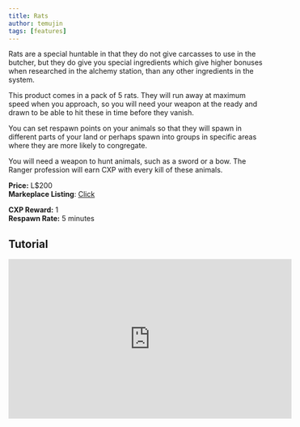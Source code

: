 ```yaml
---
title: Rats
author: temujin
tags: [features]
---
```

Rats are a special huntable in that they do not give carcasses to use in the butcher, but they do give you special ingredients which give higher bonuses when researched in the alchemy station, than any other ingredients in the system.

This product comes in a pack of 5 rats. They will run away at maximum speed when you approach, so you will need your weapon at the ready and drawn to be able to hit these in time before they vanish.

You can set respawn points on your animals so that they will spawn in different parts of your land or perhaps spawn into groups in specific areas where they are more likely to congregate.

You will need a weapon to hunt animals, such as a sword or a bow. The Ranger profession will earn CXP with every kill of these animals.

**Price:** L$200<br>
**Markeplace Listing**: [Click](https://marketplace.secondlife.com/p/SLC-Huntables-Rats/23959714)<br>

**CXP Reward:** 1<br>
**Respawn Rate:** 5 minutes<br>

## Tutorial
<iframe width="560" height="315" src="https://www.youtube.com/embed/IwXbO7zoGyE" title="YouTube video player" frameborder="0" allow="accelerometer; autoplay; clipboard-write; encrypted-media; gyroscope; picture-in-picture" allowfullscreen></iframe>
